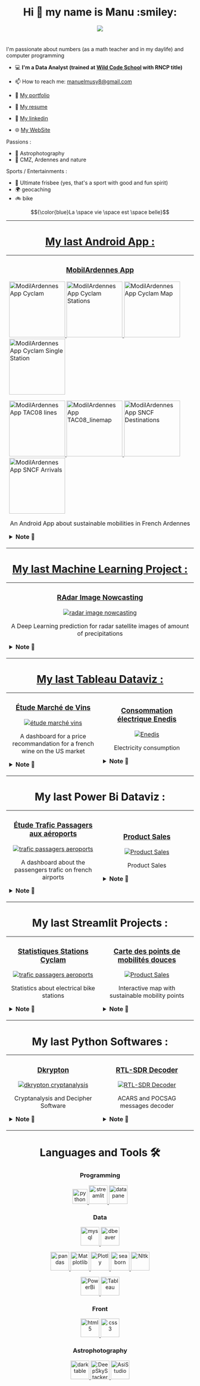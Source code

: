 <h1 align="center"> Hi 👋 my name is Manu :smiley: </h1>
<!-- Intro -->
<p style="margin: 15px;" align="center">
    <img src="https://readme-typing-svg.herokuapp.com?duration=2000&color=649A8D&center=true&vCenter=true&lines=Data+Analyst;Data+Engineer;Python+Programer;">
</p>

<h1>
</h1>
<p>
I'm passionate about numbers (as a math teacher and in my daylife) and computer programming  
</p>

 
- :computer: <b>I'm a Data Analyst (trained at <a href="https://wildcodeschool.com">Wild Code School</a> with RNCP title)</b>



- 📫 How to reach me: manuelmusy8@gmail.com

- :open_file_folder: <a href ="https://theperk08.github.io/">My portfolio</a>

- :page_facing_up: <a href = "https://theperk08.github.io/assets/resume/CV%20Manuel%20MUSY.pdf">My resume</a>

- :newspaper: <a href = "https://www.linkedin.com/in/manuel-musy/">My linkedin</a>

- :globe_with_meridians: <a href = "https://datardennes.fr">My WebSite</a>

Passions :
 - :milky_way: Astrophotography
 - :sunrise_over_mountains: CMZ, Ardennes and nature

Sports / Entertainments :
- :minidisc: Ultimate frisbee (yes, that's a sport with good and fun spirit)
- :earth_africa: geocaching
- :bike: bike



$${\color{blue}La \space vie \space est \space belle}$$

----------
<!-- Experience -->

<!-- Android Applications -->
<h1 align="center"><a href ="https://github.com/theperk08/MobilArdennes"  target="_blank" rel="noreferrer">My last Android App :</a> </h1>
<div align="center">
  <table>
        <tr>
            <td width="50%">
                <h3 align="center">
                    <a href="https://github.com/theperk08/MobilArdennes" target="_blank" rel="noreferrer"> MobilArdennes App</a>
                </h3>
                <p align="center">
			<p>
                    <a href="https://github.com/theperk08/MobilArdennes" target="_blank" rel="noreferrer"> <img src="https://github.com/theperk08/MobilArdennes/blob/main/Illustrations/MA_Menu.jpg" width="150" alt="ModilArdennes App Cyclam"/> </a>
				<a href="https://github.com/theperk08/MobilArdennes" target="_blank" rel="noreferrer"> <img src="https://github.com/theperk08/MobilArdennes/blob/main/Illustrations/MA_Cyclam_Stations.jpg" width="150" alt="ModilArdennes App Cyclam Stations"/> </a>
			<a href="https://github.com/theperk08/MobilArdennes" target="_blank" rel="noreferrer"> <img src="https://github.com/theperk08/MobilArdennes/blob/main/Illustrations/MA_Cyclam_map2.jpg" width="150" alt="ModilArdennes App Cyclam Map"/> </a>
				<a href="https://github.com/theperk08/MobilArdennes" target="_blank" rel="noreferrer"> <img src="https://github.com/theperk08/MobilArdennes/blob/main/Illustrations/MA_Cyclam_SingleStation.jpg" width="150" alt="ModilArdennes App Cyclam Single Station"/> </a>
			</p>
		    <p>
			    <a href="https://github.com/theperk08/MobilArdennes" target="_blank" rel="noreferrer"> <img src="https://github.com/theperk08/MobilArdennes/blob/main/Illustrations/MA_TAC08_lines.jpg" width="150" alt="ModilArdennes App TAC08 lines"/> </a>
				<a href="https://github.com/theperk08/MobilArdennes" target="_blank" rel="noreferrer"> <img src="https://github.com/theperk08/MobilArdennes/blob/main/Illustrations/MA_TAC08_linemap.jpg" width="150" alt="ModilArdennes App TAC08_linemap"/> </a>
			<a href="https://github.com/theperk08/MobilArdennes" target="_blank" rel="noreferrer"> <img src="https://github.com/theperk08/MobilArdennes/blob/main/Illustrations/MA_SNCF_destination.jpg" width="150" alt="ModilArdennes App SNCF Destinations"/> </a>
				<a href="https://github.com/theperk08/MobilArdennes" target="_blank" rel="noreferrer"> <img src="https://github.com/theperk08/MobilArdennes/blob/main/Illustrations/MA_SNCF_arrivals.jpg" width="150" alt="ModilArdennes App SNCF Arrivals"/> </a>
		    </p>
                    <p align="center">
                        An Android App about sustainable mobilities in French Ardennes
                    </p>
					<details>
						<summary>
						<b>Note 📝</b>
						</summary>
						program in Kotlin with Android Studio
					</details>
            </p>
            </td>
  	</tr>
       
  </table>

<!-- Machine Learning -->
<h1 align="center"><a href ="https://www.kaggle.com/code/manuelm08/radar-images-nowcasting"  target="_blank" rel="noreferrer">My last Machine Learning Project :</a> </h1>
<div align="center">
  <table>
        <tr>
            <td width="50%">
                <h3 align="center">
                    <a href="https://www.kaggle.com/code/manuelm08/radar-images-nowcasting" target="_blank" rel="noreferrer"> RAdar Image Nowcasting</a>
                </h3>
                <p align="center">
                    <a href="https://www.kaggle.com/code/manuelm08/radar-images-nowcasting" target="_blank" rel="noreferrer"> <img src="images/Radar_nowcasting2a.jpg" alt="radar image nowcasting"/> </a>
                    <p align="center">
                        A Deep Learning prediction for radar satellite images of amount of precipitations
                    </p>
					<details>
						<summary>
						<b>Note 📝</b>
						</summary>
						Use of Neural Network for Prediction
					</details>
            </p>
            </td>
  	</tr>
       
  </table>

 
<!-- Tableau Dataviz -->
<h1 align="center"><a href ="https://public.tableau.com/app/profile/manuel.musy">My last Tableau Dataviz :</a> </h1>
<div align="center">
  <table>
        <tr>
            <td width="50%">
                <h3 align="center">
                    <a href="https://public.tableau.com/app/profile/manuel.musy/viz/tudeMarchVins/Histoire1" target="_blank" rel="noreferrer"> Étude Marché de Vins</a>
                </h3>
                <p align="center">
                    <a href="https://public.tableau.com/app/profile/manuel.musy/viz/tudeMarchVins/Histoire1" target="_blank" rel="noreferrer"> <img src="images/Certif_Data1.jpg" alt="étude marché vins"/> </a>
                    <p align="center">
                        A dashboard for a price recommandation for a french wine on the US market
                    </p>
					<details>
						<summary>
						<b>Note 📝</b>
						</summary>
						RNCP title of Data Analyst
					</details>
            </p>
            </td>
            <td width="50%">
                <h3 align="center">
                    <a href="https://public.tableau.com/app/profile/manuel.musy/viz/ConsommationlectriqueEnedis/Tableaudebord1" target="_blank" rel="noreferrer">Consommation électrique Enedis</a>
                </h3>
                <p align="center">
                    <a href="https://public.tableau.com/app/profile/manuel.musy/viz/ConsommationlectriqueEnedis/Tableaudebord1" target="_blank" rel="noreferrer"> <img src="https://public.tableau.com/static/images/Co/ConsommationlectriqueEnedis/Tableaudebord1/4_3.png" alt="Enedis"/> </a>
                    <p align="center">
                        Electricity consumption
                    </p>
					<details>
						<summary>
						<b>Note 📝</b>
						</summary>
						Electricity consumption for households and small enterprises with Enedis
					</details>
                </p>
            </td>
        </tr>
  </table>
	

<!-- Power Bi Dataviz -->
<h1 align="center">My last Power Bi Dataviz :</h1>
<div align="center">
  <table>
        <tr>
            <td width="50%">
                <h3 align="center">
                    <a href="https://github.com/theperk08/aeroports" target="_blank" rel="noreferrer"> Étude Trafic Passagers aux aéroports</a>
                </h3>
                <p align="center">
                    <a href="https://github.com/theperk08/aeroports" target="_blank" rel="noreferrer"> <img src="/images/Aeroports3.jpg" alt="trafic passagers aeroports"/> </a>
                    <p align="center">
                        A dashboard about the passengers trafic on french airports
                    </p>
					<details>
						<summary>
						<b>Note 📝</b>
						</summary>
						dashboard with SQL and Power Bi
					</details>
            </p>
            </td>
            <td width="50%">
                <h3 align="center">
                    <a href="https://github.com/theperk08/Product_sales" target="_blank" rel="noreferrer">Product Sales</a>
                </h3>
                <p align="center">
                    <a href="https://github.com/theperk08/Product_sales" target="_blank" rel="noreferrer"> <img src="/images/Rapport_sales.jpg" alt="Product Sales"/> </a>
                    <p align="center">
                        Product Sales
                    </p>
					<details>
						<summary>
						<b>Note 📝</b>
						</summary>
						Dashboard with SQL and Power Bi
					</details>
                </p>
            </td>
        </tr>
  </table>

<!-- Streamlit Projects -->

 <h1 align="center">My last Streamlit Projects :</a> </h1>
<div align="center">
  <table>
        <tr>
            <td width="50%">
                <h3 align="center">
                    <a href="https://cyclam-stations.streamlit.app" target="_blank" rel="noreferrer"> Statistiques Stations Cyclam</a>
                </h3>
                <p align="center">
                    <a href="https://cyclam-stations.streamlit.app/" target="_blank" rel="noreferrer"> <img src="/images/Cyclam_stations1.jpg" alt="trafic passagers aeroports"/> </a>
                    <p align="center">
                        Statistics about electrical bike stations
                    </p>
					<details>
						<summary>
						<b>Note 📝</b>
						</summary>
						Interactive dashboard for statistics (collected during one month via API in real time) about electrical bike locations stations. 
					</details>
            </p>
            </td>
            <td width="50%">
                <h3 align="center">
                    <a href="https://ardennes-mobilite.streamlit.app/ target="_blank" rel="noreferrer">Carte des points de mobilités douces</a>
                </h3>
                <p align="center">
                    <a href="https://ardennes-mobilite.streamlit.app/" target="_blank" rel="noreferrer"> <img src="/images/Appli_Mobilite.jpg" alt="Product Sales"/> </a>
                    <p align="center">
                        Interactive map with sustainable mobility points
                    </p>
					<details>
						<summary>
						<b>Note 📝</b>
						</summary>
						Interactive map to find sustainable mobility points from an address in Charleville-Mézières
					</details>
                </p>
            </td>
        </tr>
  </table>
	
<!-- Personal Projects -->

 <h1 align="center">My last Python Softwares :</a> </h1>
<div align="center">
  <table>
        <tr>
            <td width="50%">
                <h3 align="center">
                    <a href="https://github.com/theperk08/dkrypton" target="_blank" rel="noreferrer"> Dkrypton</a>
                </h3>
                <p align="center">
                    <a href="https://github.com/theperk08/dkrypton" target="_blank" rel="noreferrer"> <img src="/images/Dkrypton_compte_texte.jpg" alt="dkrypton cryptanalysis"/> </a>
                    <p align="center">
                        Cryptanalysis and Decipher Software
                    </p>
					<details>
						<summary>
						<b>Note 📝</b>
						</summary>
						Software (in Python) to decipher basics Caesar, Vigenere... with cryptanalysis
					</details>
            </p>
            </td>
            <td width="50%">
                <h3 align="center">
                    <a href="https://github.com/theperk08/SDR_decoder" target="_blank" rel="noreferrer">RTL-SDR Decoder</a>
                </h3>
                <p align="center">
                    <a href="https://github.com/theperk08/SDR_decoder" target="_blank" rel="noreferrer"> <img src="/images/POCSAG_ACARS_Messages_Exemples.jpg" alt="RTL-SDR Decoder"/> </a>
                    <p align="center">
                        ACARS and POCSAG messages decoder
                    </p>
					<details>
						<summary>
						<b>Note 📝</b>
						</summary>
						Software (in Python) to decode ACARS (aviation) and POCSAG (text messaging) messages (via an RTL-SDR dongle)
					</details>
                </p>
            </td>
        </tr>
  </table>


<!-- Technos -->
<h1 align="center">Languages and Tools 🛠</h1>
<h3 align="center">Programming</h3>
<p align="center">
    <a href="https://www.python.org" target="_blank" rel="noreferrer"> <img src="https://raw.githubusercontent.com/devicons/devicon/master/icons/python/python-original.svg" alt="python" width="40" height="40"/> </a>	
<a href="https://streamlit.io/" target="_blank" rel="noreferrer"> <img src="/images/Streamlit-logo-500.png" alt="streamlit" width="50" height="50"/> </a>
<a href="https://docs.datapane.com/" target="_blank" rel="noreferrer"> <img src="/images/Datapane-logo_500x500.jpg" alt="datapane" width="50" height="50"/> </a>
</p>

<h3 align="center">Data</h3>
<p align="center">
    <a href="https://www.mysql.com/" target="_blank" rel="noreferrer"> <img src="https://raw.githubusercontent.com/devicons/devicon/master/icons/mysql/mysql-original-wordmark.svg" alt="mysql" width="50" height="50"/> </a>
    <a href="https://dbeaver.io/) target="_blank" rel="noreferrer"> <img src="/images/Dbeaver-logo-50x50.jpg" alt="dbeaver" width="50" height="50"/> </a>
	
	
</p>

<p align="center">
	<a href="https://pandas.pydata.org/" target="_blank" rel="noreferrer"> <img src="/images/pandas-logo-2-500x500.jpg" alt="pandas" width="50" height="50"/> </a>
	<a href="https://matplotlib.org/" target="_blank" rel="noreferrer"> <img src="/images/matplotlib-logo-1-500x500.jpg" alt="Matplotlib" width="50" height="50"/> </a>
	<a href="https://plotly.com/" target="_blank" rel="noreferrer"> <img src="/images/Plotly-logo_500x500.jpg" alt="Plotly" width="50" height="50"/> </a>
	<a href="https://seaborn.pydata.org/" target="_blank" rel="noreferrer"> <img src="/images/Seaborn-logo_500x500.jpg" alt="seaborn" width="50" height="50"/> </a>
	<a href="https://nltk.org/" target="_blank" rel="noreferrer"> <img src="/images/Nltk-logo-500.png" alt="Nltk" width="50" height="50"/> </a>
	</p>
<p align="center">
	<a href="https://powerbi.microsoft.com/" target="_blank" rel="noreferrer"> <img src="/images/Microsoft-Power-BI-Logo-500x500.jpg" alt="PowerBi" width="50" height="50"/> </a>
	<a href="https://www.tableau.com/" target="_blank" rel="noreferrer"> <img src="/images/Tableau-logo-500x500.jpg" alt="Tableau" width="50" height="50"/> </a>
</p>

<h3 align="center">Front</h3>
<p align="center">
    <a href="https://www.w3.org/html/" target="_blank"> <img src="https://raw.githubusercontent.com/devicons/devicon/master/icons/html5/html5-original-wordmark.svg" alt="html5" width="50" height="50"/> </a>
    <a href="https://www.w3schools.com/css/" target="_blank"> <img src="https://raw.githubusercontent.com/devicons/devicon/master/icons/css3/css3-original-wordmark.svg" alt="css3" width="50" height="50"/> </a>
</p>

<h3 align="center">Astrophotography</h3>
<p align="center">
    <a href="https://darktable.fr/" target="_blank"> <img src="/images/Darktable-logo-500x500.jpg" alt="darktable" width="50" height="50"/> </a>
    <a href="http://deepskystacker.free.fr/" target="_blank"> <img src="/images/DeepSkyStacker-logo-1.jpg" alt="DeepSkyStacker" width="50" height="50"/> </a>
    <a href="https://www.zwoastro.com/products/asistudio" target="_blank"> <img src="/images/ASIStudio-logo-500x500.jpg" alt="AsiStudio" width="50" height="50"/> </a>
</p>


<!--
**theperk08/theperk08** is a ✨ _special_ ✨ repository because its `README.md` (this file) appears on your GitHub profile.

Here are some ideas to get you started:

- 🔭 I’m currently working on ...
- 🌱 I’m currently learning ...
- 👯 I’m looking to collaborate on ...
- 🤔 I’m looking for help with ...
- 💬 Ask me about ...
- 📫 How to reach me: ...
- 😄 Pronouns: ...
- ⚡ Fun fact: ...
-->
